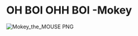 # OH BOI OHH BOI -Mokey
![Mokey_the_MOUSE PNG](https://github.com/user-attachments/assets/800378d2-cd1a-4bd6-a6b1-2c325f7b12ab)
